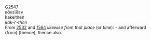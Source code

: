 G2547  
κἀκεῖθεν  
kakeithen  
*kak-i‘-then*  
From [2532](g2532) and [1564](g1564) *likewise* *from* *that* *place*
(or *time*): - and afterward (from) (thence), thence also.  
